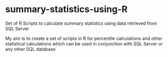 # summary-statistics-using-R
Set of R Scripts to calculate summary statistics using data retrieved from SQL Server

My aim is to create a set of scripts in R for percentile calculations and other statistical calculations which can be used in conjunction with SQL Server or any other SQL database
